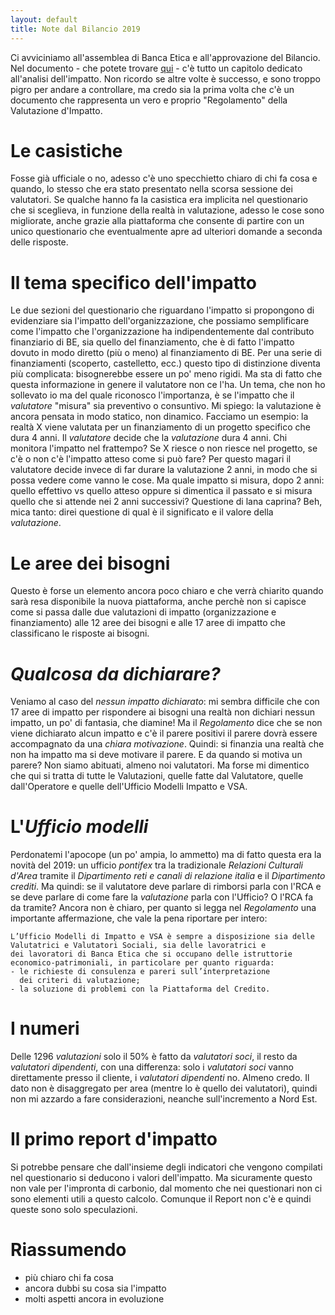 ```yaml
---
layout: default
title: Note dal Bilancio 2019
---
```

Ci avviciniamo all'assemblea di Banca Etica e all'approvazione del Bilancio.
Nel documento - che potete trovare [qui](http://partecipazione.bancaetica.it/media/files/assemblea-25/BancaEtica_Integrato_completo_singole.pdf) -
c'è tutto un capitolo dedicato all'analisi dell'impatto.
Non ricordo se altre volte è successo, e sono troppo pigro per andare a controllare, ma credo sia la prima volta che c'è un 
documento che rappresenta un vero e proprio "Regolamento" della Valutazione d'Impatto.

# Le casistiche
Fosse già ufficiale o no, adesso c'è uno specchietto chiaro di chi fa cosa e quando, lo stesso che era stato presentato nella scorsa 
sessione dei valutatori. Se qualche hanno fa la casistica era implicita nel questionario che si sceglieva, in funzione della realtà in 
valutazione, adesso le cose sono migliorate, anche grazie alla piattaforma che consente di partire con un unico questionario che 
eventualmente apre ad ulteriori domande a seconda delle risposte.


# Il tema specifico dell'impatto
Le due sezioni del questionario che riguardano l'impatto si propongono di evidenziare sia l'impatto dell'organizzazione, che possiamo 
semplificare come l'impatto che l'organizzazione ha indipendentemente dal contributo finanziario di BE, sia quello del finanziamento, che è 
di fatto l'impatto dovuto in modo diretto (più o meno) al finanziamento di BE.
Per una serie di finanziamenti (scoperto, castelletto, ecc.) questo tipo di distinzione diventa più complicata: bisognerebbe essere un po' meno 
rigidi. Ma sta di fatto che questa informazione in genere il valutatore non ce l'ha.
Un tema, che non ho sollevato io ma del quale riconosco l'importanza, è se l'impatto che il _valutatore_ "misura" sia preventivo o consuntivo.
Mi spiego: la valutazione è ancora pensata in modo statico, non dinamico.
Facciamo un esempio: la realtà X viene valutata per un finanziamento di un progetto specifico che dura 4 anni. Il _valutatore_ decide che 
la _valutazione_ dura 4 anni. Chi monitora l'impatto nel frattempo? Se X riesce o non riesce nel progetto, se c'è o non c'è l'impatto atteso
come si può fare? Per questo magari il valutatore decide invece di far durare la valutazione 2 anni, in modo che si possa vedere come vanno le cose. 
Ma quale impatto si misura, dopo 2 anni: quello effettivo vs quello atteso oppure si dimentica il passato e si misura quello che si 
attende nei 2 anni successivi?
Questione di lana caprina? Beh, mica tanto: direi questione di qual è il significato e il valore della _valutazione_.

# Le aree dei bisogni
Questo è forse un elemento ancora poco chiaro e che verrà chiarito quando sarà resa disponibile la nuova piattaforma, anche perchè non si capisce come si passa 
dalle due valutazioni di impatto (organizzazione e finanziamento) alle 12 aree dei bisogni e alle 17 aree di impatto che classificano le 
risposte ai bisogni.

# _Qualcosa da dichiarare?_
Veniamo al caso del _nessun impatto dichiarato_: mi sembra difficile che con 17 aree di impatto per rispondere ai bisogni una realtà non
dichiari nessun impatto, un po' di fantasia, che diamine! Ma il _Regolamento_ dice che se non viene dichiarato alcun impatto e c'è il parere 
positivi il parere dovrà essere accompagnato da una _chiara motivazione_.
Quindi: si finanzia una realtà che non ha impatto ma si deve motivare il parere.
E da quando si motiva un parere? Non siamo abituati, almeno noi valutatori. Ma forse mi dimentico che qui si tratta di tutte le Valutazioni,
quelle fatte dal Valutatore, quelle dall'Operatore e quelle dell'Ufficio Modelli Impatto e VSA.

# L'_Ufficio modelli_
Perdonatemi l'apocope (un po' ampia, lo ammetto) ma di fatto questa era la novità del 2019: un ufficio _pontifex_ tra la tradizionale 
_Relazioni Culturali d'Area_ tramite il _Dipartimento reti e canali di relazione italia_ e il _Dipartimento crediti_.
Ma quindi: se il valutatore deve parlare di rimborsi parla con l'RCA e se deve parlare di come fare la _valutazione_ parla con l'Ufficio?
O l'RCA fa da tramite? Ancora non è chiaro, per quanto si legga nel _Regolamento_ una importante affermazione, che vale la pena riportare per
intero:
```
L’Ufficio Modelli di Impatto e VSA è sempre a disposizione sia delle 
Valutatrici e Valutatori Sociali, sia delle lavoratrici e
dei lavoratori di Banca Etica che si occupano delle istruttorie 
economico-patrimoniali, in particolare per quanto riguarda:
- le richieste di consulenza e pareri sull’interpretazione 
  dei criteri di valutazione;
- la soluzione di problemi con la Piattaforma del Credito.
```

# I numeri
Delle 1296 _valutazioni_ solo il 50% è fatto da _valutatori soci_, il resto da _valutatori dipendenti_, con una differenza: solo i _valutatori soci_
vanno direttamente presso il cliente, i _valutatori dipendenti_ no. Almeno credo.
Il dato non è disaggregato per area (mentre lo è quello dei valutatori), quindi non mi azzardo a fare considerazioni, neanche sull'incremento
a Nord Est.

# Il primo report d'impatto
Si potrebbe pensare che dall'insieme degli indicatori che vengono compilati nel questionario si deducono i valori dell'impatto. 
Ma sicuramente questo non vale per l'impronta di carbonio, dal momento che nei questionari non ci sono elementi utili a questo calcolo.
Comunque il Report non c'è e quindi queste sono solo speculazioni.

# Riassumendo
- più chiaro chi fa cosa
- ancora dubbi su cosa sia l'impatto
- molti aspetti ancora in evoluzione
